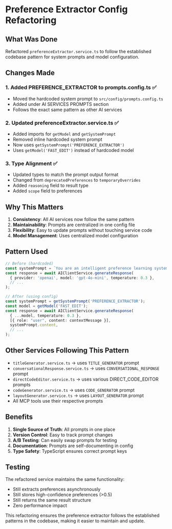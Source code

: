 # Preference Extractor Config Refactoring

## What Was Done

Refactored `preferenceExtractor.service.ts` to follow the established codebase pattern for system prompts and model configuration.

## Changes Made

### 1. Added PREFERENCE_EXTRACTOR to prompts.config.ts ✅
- Moved the hardcoded system prompt to `src/config/prompts.config.ts`
- Added under AI SERVICES PROMPTS section
- Follows the exact same pattern as other AI services

### 2. Updated preferenceExtractor.service.ts ✅
- Added imports for `getModel` and `getSystemPrompt`
- Removed inline hardcoded system prompt
- Now uses `getSystemPrompt('PREFERENCE_EXTRACTOR')`
- Uses `getModel('FAST_EDIT')` instead of hardcoded model

### 3. Type Alignment ✅
- Updated types to match the prompt output format
- Changed from `deprecatedPreferences` to `temporaryOverrides`
- Added `reasoning` field to result type
- Added `scope` field to preferences

## Why This Matters

1. **Consistency**: All AI services now follow the same pattern
2. **Maintainability**: Prompts are centralized in one config file
3. **Flexibility**: Easy to update prompts without touching service code
4. **Model Management**: Uses centralized model configuration

## Pattern Used

```typescript
// Before (hardcoded)
const systemPrompt = `You are an intelligent preference learning system...`;
const response = await AIClientService.generateResponse(
  { provider: 'openai', model: 'gpt-4o-mini', temperature: 0.3 },
  // ...
);

// After (using config)
const systemPrompt = getSystemPrompt('PREFERENCE_EXTRACTOR');
const model = getModel('FAST_EDIT');
const response = await AIClientService.generateResponse(
  { ...model, temperature: 0.3 },
  [{ role: "user", content: contextMessage }],
  systemPrompt.content,
  // ...
);
```

## Other Services Following This Pattern

- `titleGenerator.service.ts` → uses `TITLE_GENERATOR` prompt
- `conversationalResponse.service.ts` → uses `CONVERSATIONAL_RESPONSE` prompt
- `directCodeEditor.service.ts` → uses various DIRECT_CODE_EDITOR prompts
- `codeGenerator.service.ts` → uses `CODE_GENERATOR` prompt
- `layoutGenerator.service.ts` → uses `LAYOUT_GENERATOR` prompt
- All MCP tools use their respective prompts

## Benefits

1. **Single Source of Truth**: All prompts in one place
2. **Version Control**: Easy to track prompt changes
3. **A/B Testing**: Can easily swap prompts for testing
4. **Documentation**: Prompts are self-documenting in config
5. **Type Safety**: TypeScript ensures correct prompt keys

## Testing

The refactored service maintains the same functionality:
- Still extracts preferences asynchronously
- Still stores high-confidence preferences (>0.5)
- Still returns the same result structure
- Zero performance impact

This refactoring ensures the preference extractor follows the established patterns in the codebase, making it easier to maintain and update.